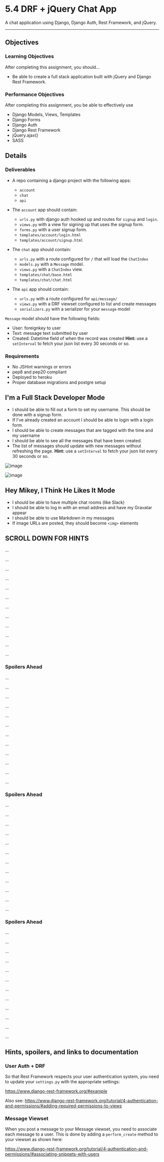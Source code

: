 # 5.4 DRF + jQuery Chat App

A chat application using Django, Django Auth, Rest Framework, and jQuery.

--------------

## Objectives

### Learning Objectives

After completing this assignment, you should…

* Be able to create a full stack application built with jQuery and Django Rest Framework.


### Performance Objectives

After completing this assignment, you be able to effectively use

* Django Models, Views, Templates
* Django Forms
* Django Auth
* Django Rest Framework
* jQuery.ajax()
* SASS

## Details

### Deliverables

* A repo containing a django project with the following apps:
  * `account`
  * `chat`
  * `api`

* The `account` app should contain:
  * `urls.py` with django auth hooked up and routes for `signup` and `login`.
  * `views.py` with a view for signing up that uses the signup form.
  * `forms.py` with a user signup form.
  * `templates/account/login.html`
  * `templates/account/signup.html`
  
* The `chat` app should contain:
  * `urls.py` with a route configured for `/` that will load the `ChatIndex`
  * `models.py` with a `Message` model.
  * `views.py` with a `ChatIndex` view.
  * `templates/chat/base.html`
  * `templates/chat/chat.html`

* The `api` app should contain:
  * `urls.py` with a route configured for `api/message/`
  * `views.py` with a DRF viewset configured to list and create messages
  * `serializers.py` with a serializer for your `message` model

`Message` model should have the following fields:

 * User: foreignkey to user
 * Text: message text submitted by user
 * Created: Datetime field of when the record was created
  **Hint:** use a `setInterval` to fetch your json list every 30 seconds or so.

### Requirements

* No JSHint warnings or errors
* pep8 and pep20 compliant
* Deployed to heroku
* Proper database migrations and postgre setup

## I'm a Full Stack Developer Mode

* I should be able to fill out a form to set my username. This should be done with a signup form.
* If I've already created an account I should be able to login with a login form.
* I should be able to create messages that are tagged with the time and my username
* I should be able to see all the messages that have been created.
* The list of messages should update with new messages without refreshing the page.
  **Hint:** use a `setInterval` to fetch your json list every 30 seconds or so.

![image](login.png)

![image](chat.png)


## Hey Mikey, I Think He Likes It Mode
* I should be able to have multiple chat rooms (like Slack)
* I should be able to log in with an email address and have my Gravatar appear
* I should be able to use Markdown in my messages
* If image URLs are posted, they should become `<img>` elements




## SCROLL DOWN FOR HINTS


...

...

...

...

...

...

...

...

...

...

...

...

### Spoilers Ahead


...

...

...

...

...

...

...

...

...

...

...

...

### Spoilers Ahead

...

...

...

...

...

...

...

...

...

...

...

...

### Spoilers Ahead

...

...

...

...

...

...

...

...

...

...

...

...


## Hints, spoilers, and links to documentation

### User Auth + DRF

So that Rest Framework respects your user authentication system, you need to update your `settings.py` with the appropriate settings:

https://www.django-rest-framework.org/#example

Also see: https://www.django-rest-framework.org/tutorial/4-authentication-and-permissions/#adding-required-permissions-to-views


### Message Viewset

When you post a message to your Message viewset, you need to associate each message to a user. This is done by adding a `perform_create` method to your viewset as shown here:

https://www.django-rest-framework.org/tutorial/4-authentication-and-permissions/#associating-snippets-with-users


